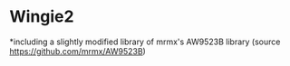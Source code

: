 # Wingie2

*including a slightly modified library of mrmx's AW9523B library (source https://github.com/mrmx/AW9523B)
